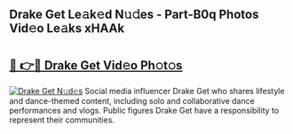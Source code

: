 ## Drake Get Le𝚊k𝚎d N𝚞𝚍es - Part-B0q Photos Vid𝚎o Le𝚊ks xHAAk

# <h2><a href="http://fbf9moq.evod.top/?m=Drake+Get">🔗 👉🔴 Drake Get Vid𝚎o Ph𝚘t𝚘s</a></h2>

[![Drake Get N𝚞d𝚎s](https://i.imgur.com/8V9OHl7.gif)](http://fbf9moq.evod.top/?m=Drake+Get)
Social media influencer Drake Get who shares lifestyle and dance-themed content, including solo and collaborative dance performances and vlogs. Public figures Drake Get have a responsibility to represent their communities. 
